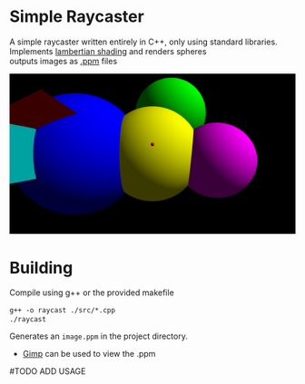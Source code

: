 # Simple Raycaster

A simple raycaster written entirely in C++, only using standard libraries.<br>
Implements [lambertian shading](https://www.scratchapixel.com/lessons/3d-basic-rendering/introduction-to-shading/diffuse-lambertian-shading.html) and renders spheres<br>
outputs images as [.ppm](https://netpbm.sourceforge.net/doc/ppm.html) files

![Sample render](/images/sampleRender.png)

# Building

Compile using g++ or the provided makefile

```
g++ -o raycast ./src/*.cpp
./raycast
```

Generates an `image.ppm` in the project directory.
 - [Gimp](https://www.gimp.org/) can be used to view the .ppm

#TODO ADD USAGE